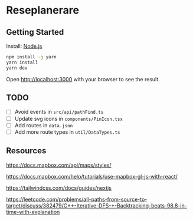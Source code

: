 # Reseplanerare

## Getting Started

Install: [Node.js](https://nodejs.org/en/)

```bash
npm install -g yarn
yarn install
yarn dev
```

Open [http://localhost:3000](http://localhost:3000) with your browser to see the result.

## TODO

- [ ] Avoid events in `src/api/pathFind.ts`
- [ ] Update svg icons in `components/PinIcon.tsx`
- [ ] Add routes in `data.json`
- [ ] Add more route types in `util/DataTypes.ts`

## Resources

<https://docs.mapbox.com/api/maps/styles/>

<https://docs.mapbox.com/help/tutorials/use-mapbox-gl-js-with-react/>

<https://tailwindcss.com/docs/guides/nextjs>

<https://leetcode.com/problems/all-paths-from-source-to-target/discuss/382479/C++-Iterative-DFS-+-Backtracking-beats-98.8-in-time-with-explanation>
